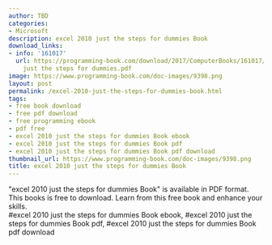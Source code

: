 ```yaml
---
author: TBD
categories:
- Microsoft
description: excel 2010 just the steps for dummies Book
download_links:
- info: '161017'
  url: https://programming-book.com/download/2017/ComputerBooks/161017/excel 2010
    just the steps for dummies.pdf
image: https://www.programming-book.com/doc-images/9398.png
layout: post
permalink: /excel-2010-just-the-steps-for-dummies-book.html
tags:
- free book download
- free pdf download
- free programming ebook
- pdf free
- excel 2010 just the steps for dummies Book ebook
- excel 2010 just the steps for dummies Book pdf
- excel 2010 just the steps for dummies Book pdf download
thumbnail_url: https://www.programming-book.com/doc-images/9398.png
title: excel 2010 just the steps for dummies Book
---
```


 
<div class="item-desc text-justify">
  "excel 2010 just the steps for dummies Book" is available in PDF format. This books is free to download. Learn from this free book and enhance your skills.
  <br>
  #excel 2010 just the steps for dummies Book ebook, #excel 2010 just the steps for dummies Book pdf, #excel 2010 just the steps for dummies Book pdf download
</div>